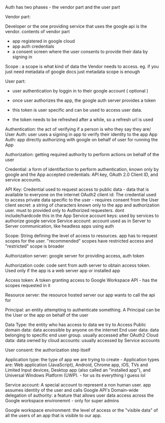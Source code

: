 Auth has two phases - the vendor part and the user part


Vendor part:

Developer or the one providing service that uses the google api is the vendor.
contents of vendor part
- app registered in google cloud
- app auth credentials
- a consent screen where the user consents to provide their data by signing in

Scope : a scope is what kind of data the Vendor needs to access. eg. if you just need metadata of google docs just metadata scope is enough


User part:
- user authentication by loggin in to their google account ( optional )

- once user authorizes the app, the google auth server provides a token
- this token is user specific and can be used to access user data.
- the token needs to be refreshed after a while, so a refresh url is used







Authentication: the act of verifying if a person is who they say they are/
  User Auth: user uses a signing in app to verify their identity to the app
  App Auth: app directly authorizing with google on behalf of user for running the App

Authorization: getting required authority to perform actions on behalf of the user

Credential: a form of identifaction to perform authentication, known only by google and the App
  accepted credentials: API key, OAuth 2.0 Client ID, and service accounts.

  API Key: Credential used to request access to public data - data that is available to everyone on the internet
  OAuth2 client id: The credential used to access private data specific to the user - requires consent from the User
  client secret: a string of characters known only to the app and authorization user. must to provided only to Authorized requesters. dont include/hardcode this in the App
  Service account keys: used by services to authorize google service
  Service account: account used as in Server to Server communication, like headless apps using auth


Scope: String defining the level of access to resources. app has to request scopes for the user. "recommended" scopes have restricted access and "restricted" scope is broader

Authorization server: google server for providing access, auth token

Authorization code: code sent from auth server to obtain access token. Used only if the app is a web server app or installed app

Access token: A token granting access to  Google Workspace API - has the scopes requested in it

Resource server: the resource hosted server our app wants to call the api for

Principal: an entity attempting to authenticate something. A Principal can be the User or the app on behalf of the user


Data Type: the entity who has access to data we try to Access
  Public domain data: data accessible by anyone on the internet
  End user data: data belonging to specific end user group. usually accessed after OAuth2
  Cloud data: data owned by cloud accounts: usually accessed by Service accounts

User consent: the authorization step itself


Application type: the type of app we are trying to create - Application types are: Web application (JavaScript), Android, Chrome app, iOS, TVs and Limited Input devices, Desktop app (also called an "installed app"), and Universal Windows Platform (UWP). - for us its everything I guess lol


Service account:  A special account to represent a non human user. app assumes identity of the user and calls Google API's
Domain-wide delegation of authority: a feature that allows user data access across the Google workspace environemnt - only for super admins


Google workspace environment: the level of access or the "visible data" of all the users of an app that is visible to our app.

